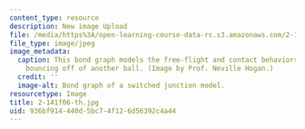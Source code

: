 ```yaml
---
content_type: resource
description: New image Upload
file: /media/https%3A/open-learning-course-data-rc.s3.amazonaws.com/2-141-modeling-and-simulation-of-dynamic-systems-fall-2006/936bf914440d5bc74f126d56392c4a44_2-141f06-th.jpg
file_type: image/jpeg
image_metadata:
  caption: This bond graph models the free-flight and contact behaviors of a ball
    bouncing off of another ball. (Image by Prof. Neville Hogan.)
  credit: ''
  image-alt: Bond graph of a switched junction model.
resourcetype: Image
title: 2-141f06-th.jpg
uid: 936bf914-440d-5bc7-4f12-6d56392c4a44
---
```

